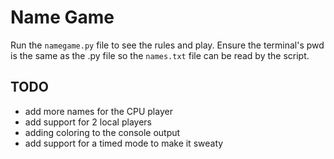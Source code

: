 # Name Game

Run the `namegame.py` file to see the rules and play. Ensure the terminal's pwd is the same as the .py file so the `names.txt` file can be read by the script.

## TODO
- add more names for the CPU player
- add support for 2 local players
- adding coloring to the console output
- add support for a timed mode to make it sweaty